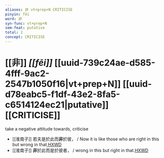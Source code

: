 ```yaml
---
aliases: 非 vt+prep+N CRITICISE
pinyin: fēi
word: 非
syn-func: vt+prep+N
sem-feat: putative
total: 2
concept: CRITICISE 
---
```

# [[非]] *[[fēi]]*  [[uuid-739c24ae-d585-4fff-9ac2-2547b1050f16|vt+prep+N]] [[uuid-d78eabc5-f1df-43e2-8fa5-c6514124ec21|putative]] [[CRITICISE]]
take a negative attitude towards, criticise
 - [[淮南子]] 若夫是於此而**非**於彼， / Now it is like those who are right in this but wrong in that,[HXWD](https://hxwd.org/textview.html?location=KR3j0010_tls_011-24a.25)
 - [[淮南子]] **非**於此而是於彼者， / wrong in this but right in that.[HXWD](https://hxwd.org/textview.html?location=KR3j0010_tls_011-24a.26)